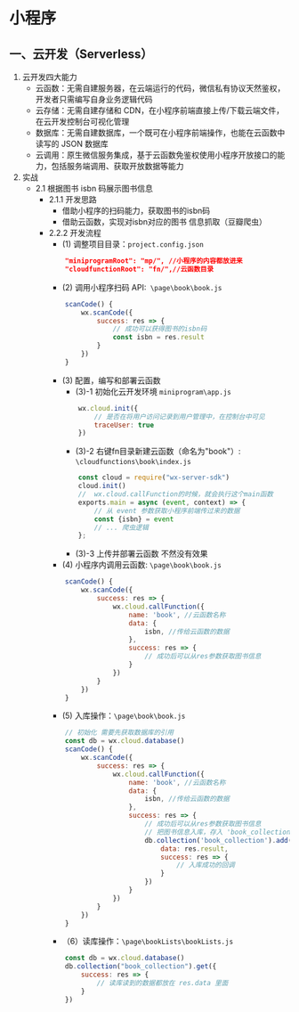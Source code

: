 # 小程序
## 一、云开发（Serverless）
1. 云开发四大能力
    - 云函数：无需自建服务器，在云端运行的代码，微信私有协议天然鉴权，开发者只需编写自身业务逻辑代码
    - 云存储：无需自建存储和 CDN，在小程序前端直接上传/下载云端文件，在云开发控制台可视化管理
    - 数据库：无需自建数据库，一个既可在小程序前端操作，也能在云函数中读写的 JSON 数据库
    - 云调用：原生微信服务集成，基于云函数免鉴权使用小程序开放接口的能力，包括服务端调用、获取开放数据等能力
2. 实战
    - 2.1 根据图书 isbn 码展示图书信息
        - 2.1.1 开发思路
            - 借助⼩程序的扫码能⼒，获取图书的isbn码
            - 借助云函数，实现对isbn对应的图书 信息抓取（豆瓣爬虫）
        - 2.2.2 开发流程
            - (1) 调整项⽬⽬录：`project.config.json`
            ```json
                "miniprogramRoot": "mp/", //⼩程序的内容都放进来
                "cloudfunctionRoot": "fn/",//云函数⽬录
            ```
            - (2)  调用小程序扫码 API:` \page\book\book.js`
            ```javascript
                scanCode() {
                    wx.scanCode({
                        success: res => {
                            // 成功可以获得图书的isbn码
                            const isbn = res.result
                        }
                    })
                }
            ```
            - (3) 配置，编写和部署云函数
                - (3)-1 初始化云开发环境 `miniprogram\app.js` 
                ```javascript
                    wx.cloud.init({
                        // 是否在将⽤户访问记录到⽤户管理中，在控制台中可⻅
                        traceUser: true
                    })
                ```
                - (3)-2 右键fn⽬录新建云函数（命名为"book"）: `\cloudfunctions\book\index.js` 
                ```javascript
                    const cloud = require("wx-server-sdk")
                    cloud.init()
                    //  wx.cloud.callFunction的时候，就会执⾏这个main函数
                    exports.main = async (event, context) => {
                        // 从 event 参数获取小程序前端传过来的数据
                        const {isbn} = event
                        // ... 爬虫逻辑
                    };
                ```
                - (3)-3 上传并部署云函数 不然没有效果
            - (4) ⼩程序内调⽤云函数: `\page\book\book.js` 
            ```javascript
                scanCode() {
                    wx.scanCode({
                        success: res => {
                            wx.cloud.callFunction({
                                name: 'book', //云函数名称
                                data: {
                                    isbn, //传给云函数的数据
                                },
                                success: res => {
                                    // 成功后可以从res参数获取图书信息
                                }
                            })
                        }
                    })
                }
            ```
            - (5) 入库操作：`\page\book\book.js` 
            ```javascript
                // 初始化 需要先获取数据库的引⽤
                const db = wx.cloud.database()
                scanCode() {
                    wx.scanCode({
                        success: res => {
                            wx.cloud.callFunction({
                                name: 'book', //云函数名称
                                data: {
                                    isbn, //传给云函数的数据
                                },
                                success: res => {
                                    // 成功后可以从res参数获取图书信息
                                    // 把图书信息入库，存入 'book_collection' 集合，这个集合要提前到‘小程序开发工具--云开发控制台--数据库--集合名称’那里创建
                                    db.collection('book_collection').add({
                                        data: res.result,
                                        success: res => {
                                            // 入库成功的回调
                                        }
                                    })
                                }
                            })
                        }
                    })
                }
            ```
            - （6）读库操作：`\page\bookLists\bookLists.js` 
            ```javascript
                const db = wx.cloud.database()
                db.collection("book_collection").get({
                    success: res => {
                        // 读库读到的数据都放在 res.data 里面
                    }
                })
            ```



